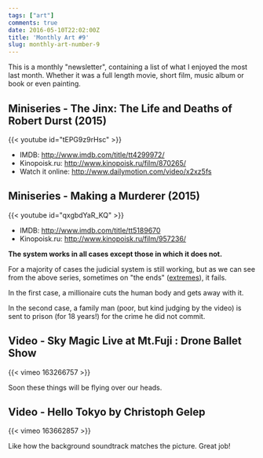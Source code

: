 ```yaml
---
tags: ["art"]
comments: true
date: 2016-05-10T22:02:00Z
title: 'Monthly Art #9'
slug: monthly-art-number-9
---
```


This is a monthly "newsletter", containing a list of what I enjoyed the most
last month. Whether it was a full length movie, short film, music album or
book or even painting.

<!--more-->

## Miniseries - The Jinx: The Life and Deaths of Robert Durst (2015)

{{< youtube id="tEPG9z9rHsc" >}}

- IMDB: http://www.imdb.com/title/tt4299972/
- Kinopoisk.ru: http://www.kinopoisk.ru/film/870265/
- Watch it online: http://www.dailymotion.com/video/x2xz5fs

## Miniseries - Making a Murderer (2015)

{{< youtube id="qxgbdYaR_KQ" >}}

- IMDB: http://www.imdb.com/title/tt5189670
- Kinopoisk.ru: http://www.kinopoisk.ru/film/957236/

**The system works in all cases except those in which it does not.**

For a majority of cases the judicial system is
still working, but as we can see from the above
series, sometimes on "the ends"
([extremes](https://en.wikipedia.org/wiki/Maxima_and_minima)),
it fails.

In the first case, a millionaire cuts the human
body and gets away with it.

In the second case, a family man (poor, but kind
judging by the video) is sent to prison (for 18
years!) for the crime he did not commit.

## Video - Sky Magic Live at Mt.Fuji : Drone Ballet Show

{{< vimeo 163266757 >}}

Soon these things will be flying over our heads.

## Video - Hello Tokyo by Christoph Gelep

{{< vimeo 163662857 >}}

Like how the background soundtrack matches the picture. Great job!
